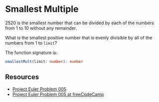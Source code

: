 # Smallest Multiple

2520 is the smallest number that can be divided by each of the numbers from
1 to 10 without any remainder.

What is the smallest positive number that is evenly divisible by all of the
numbers from 1 to `limit`?

The function signature is:

```typescript
smallestMult(limit: number): number
```

## Resources

- [Project Euler Problem 005][1]
- [Project Euler Problem 005 at freeCodeCamp][2]

[1]: https://projecteuler.net/problem=5
[2]: https://www.freecodecamp.org/learn/coding-interview-prep/project-euler/problem-5-smallest-multiple

